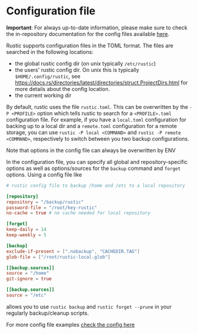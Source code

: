 # Configuration file

**Important**: For always up-to-date information, please make sure to check the
in-repository documentation for the config files available
[here](https://github.com/rustic-rs/rustic/blob/main/config/README.md).

Rustic supports configuration files in the TOML format. The files are searched 
in the following locations:
- the global rustic config dir (on unix typically `/etc/rustic`)
- the users' rustic config dir. On unix this is typically `$HOME/.config/rustic`,
  see <https://docs.rs/directories/latest/directories/struct.ProjectDirs.html>
  for more details about the config location.
- the current working dir

By default, rustic uses the file `rustic.toml`. This can be overwritten by the
`-P <PROFILE>` option which tells rustic to search for a `<PROFILE>.toml`
configuration file. For example, if you have a `local.toml` configuration for
backing up to a local dir and a `remote.toml` configuration for a remote
storage, you can use `rustic -P local <COMMAND>` and
`rustic -P remote <COMMAND>`, respectively to switch between you two backup
configurations.

Note that options in the config file can always be overwritten by ENV

In the configuration file, you can specify all global and repository-specific
options as well as options/sources for the `backup` command and `forget`
options. Using a config file like

```toml
# rustic config file to backup /home and /etc to a local repository

[repository]
repository = "/backup/rustic"
password-file = "/root/key-rustic"
no-cache = true # no cache needed for local repository

[forget]
keep-daily = 14
keep-weekly = 5

[backup]
exclude-if-present = [".nobackup", "CACHEDIR.TAG"]
glob-file = ["/root/rustic-local.glob"]

[[backup.sources]]
source = "/home"
git-ignore = true

[[backup.sources]]
source = "/etc"
```

allows you to use `rustic backup` and `rustic forget --prune` in your regularly
backup/cleanup scripts.

For more config file examples
[check the config here](https://github.com/rustic-rs/rustic/tree/main/config)
